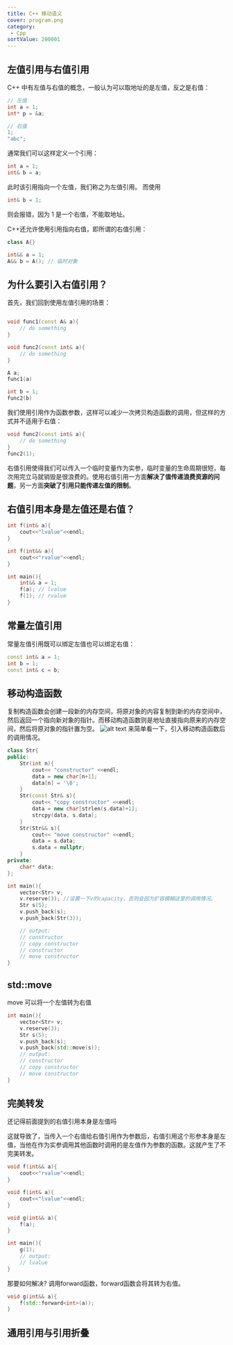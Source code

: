 ```yaml
---
title: C++ 移动语义
cover: program.png
category:
 - Cpp
sortValue: 200001
---
```


## 左值引用与右值引用

C++ 中有左值与右值的概念，一般认为可以取地址的是左值，反之是右值：

```cpp
// 左值
int a = 1;
int* p = &a;

// 右值
1;
"abc";
```

通常我们可以这样定义一个引用：

```cpp
int a = 1;
int& b = a;
```

此时该引用指向一个左值，我们称之为左值引用。
而使用

```cpp
int& b = 1;
```

则会报错，因为 1 是一个右值，不能取地址。

C++还允许使用引用指向右值，即所谓的右值引用：

```cpp
class A{}

int&& a = 1;
A&& b = A(); // 临时对象
```

## 为什么要引入右值引用？

首先，我们回到使用左值引用的场景：

```cpp

void func1(const A& a){
    // do something
}

void func2(const int& a){
    // do something
}

A a;
func1(a)

int b = 1;
func2(b)

```

我们使用引用作为函数参数，这样可以减少一次拷贝构造函数的调用，但这样的方式并不适用于右值：

```cpp
void func2(const int& a){
    // do something
}
func2(1);
```

右值引用使得我们可以传入一个临时变量作为实参，临时变量的生命周期很短，每次用完立马就销毁是很浪费的。使用右值引用一方面**解决了值传递浪费资源的问题**，另一方面**突破了引用只能传递左值的限制**。

## 右值引用本身是左值还是右值？

```cpp
int f(int& a){
    cout<<"lvalue"<<endl;
}

int f(int&& a){
    cout<<"rvalue"<<endl;
}

int main(){
    int&& a = 1;
    f(a); // lvalue
    f(1); // rvalue
}
```

## 常量左值引用

常量左值引用既可以绑定左值也可以绑定右值：

```cpp
const int& a = 1;
int b = 1;
const int& c = b;
```

## 移动构造函数

复制构造函数会创建一段新的内存空间，将原对象的内容复制到新的内存空间中，然后返回一个指向新对象的指针。而移动构造函数则是地址直接指向原来的内存空间，然后将原对象的指针置为空。
![alt text](image.png)
来简单看一下，引入移动构造函数后的调用情况。

```cpp
class Str{
public:
    Str(int n){
        cout<< "constructor" <<endl;
        data = new char[n+1];
        data[n] = '\0';
    }
    Str(const Str& s){
        cout<< "copy constructor" <<endl;
        data = new char[strlen(s.data)+1];
        strcpy(data, s.data);
    }
    Str(Str&& s){
        cout<< "move constructor" <<endl;
        data = s.data;
        s.data = nullptr;
    }
private:
    char* data;
};

int main(){
    vector<Str> v;
    v.reserve(3); //设置一下v的capacity，否则会因为扩容模糊这里的调用情况。
    Str s(5);
    v.push_back(s);
    v.push_back(Str(3));

    // output:
    // constructor
    // copy constructor
    // constructor
    // move constructor
}
```

## std::move

move 可以将一个左值转为右值

```cpp
int main(){
    vector<Str> v;
    v.reserve(3);
    Str s(5);
    v.push_back(s);
    v.push_back(std::move(s));
    // output:
    // constructor
    // copy constructor
    // move constructor
}
```

## 完美转发
还记得前面提到的右值引用本身是左值吗

这就导致了，当传入一个右值给右值引用作为参数后，右值引用这个形参本身是左值，当他在作为实参调用其他函数时调用的是左值作为参数的函数。这就产生了不完美转发。

```cpp
void f(int&& a){
    cout<<"rvalue"<<endl;
}

void f(int& a){
    cout<<"lvalue"<<endl;
}

void g(int&& a){
    f(a);
}

int main(){
    g(1);
    // output:
    // lvalue
}
```

那要如何解决? 调用forward函数，forward函数会将其转为右值。
``` cpp
void g(int&& a){
    f(std::forward<int>(a));
}
```


## 通用引用与引用折叠
